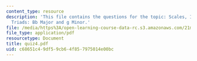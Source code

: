 ```yaml
---
content_type: resource
description: 'This file contains the questions for the topic: Scales, Intervals, and
  Triads: Bb Major and g Minor.'
file: /media/https%3A/open-learning-course-data-rc.s3.amazonaws.com/21m-301-harmony-and-counterpoint-i-spring-2005/c68651c49df59cb64f857975014e00bc_quiz4.pdf
file_type: application/pdf
resourcetype: Document
title: quiz4.pdf
uid: c68651c4-9df5-9cb6-4f85-7975014e00bc
---
```

